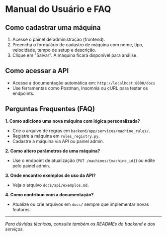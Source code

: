 # Manual do Usuário e FAQ

## Como cadastrar uma máquina
1. Acesse o painel de administração (frontend).
2. Preencha o formulário de cadastro de máquina com nome, tipo, velocidade, tempo de setup e descrição.
3. Clique em "Salvar". A máquina ficará disponível para análise.

## Como acessar a API
- Acesse a documentação automática em: `http://localhost:8000/docs`
- Use ferramentas como Postman, Insomnia ou cURL para testar os endpoints.

## Perguntas Frequentes (FAQ)

**1. Como adiciono uma nova máquina com lógica personalizada?**
- Crie o arquivo de regras em `backend/app/services/machine_rules/`.
- Registre a máquina em `rules_registry.py`.
- Cadastre a máquina via API ou painel admin.

**2. Como altero parâmetros de uma máquina?**
- Use o endpoint de atualização (`PUT /machines/{machine_id}`) ou edite pelo painel admin.

**3. Onde encontro exemplos de uso da API?**
- Veja o arquivo `docs/api/exemplos.md`.

**4. Como contribuo com a documentação?**
- Atualize ou crie arquivos em `docs/` sempre que implementar novas features.

---

*Para dúvidas técnicas, consulte também os READMEs do backend e dos serviços.* 
